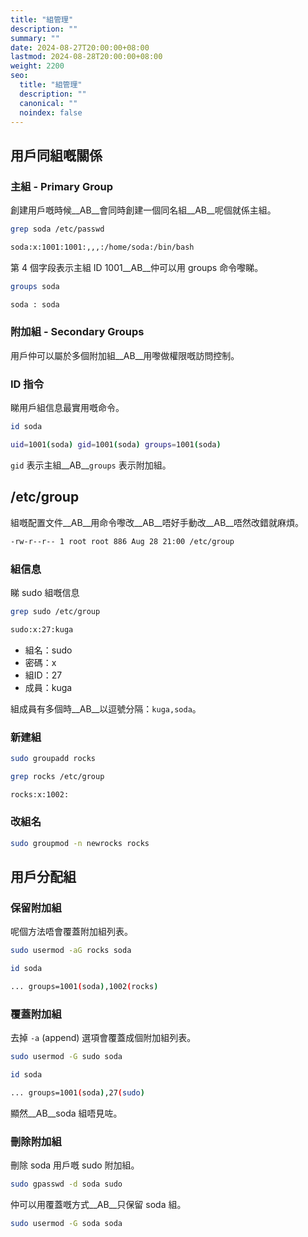 ```yaml
---
title: "組管理"
description: ""
summary: ""
date: 2024-08-27T20:00:00+08:00
lastmod: 2024-08-28T20:00:00+08:00
weight: 2200
seo:
  title: "組管理"
  description: ""
  canonical: ""
  noindex: false
---
```


## 用戶同組嘅關係

### 主組 - Primary Group

創建用戶嘅時候__AB__會同時創建一個同名組__AB__呢個就係主組。

```bash {frame="none"}
grep soda /etc/passwd
```

```bash {frame="none"}
soda:x:1001:1001:,,,:/home/soda:/bin/bash
```

第 4 個字段表示主組 ID 1001__AB__仲可以用 groups 命令嚟睇。

```bash {frame="none"}
groups soda
```

```bash {frame="none"}
soda : soda
```

### 附加組 - Secondary Groups

用戶仲可以屬於多個附加組__AB__用嚟做權限嘅訪問控制。

### ID 指令

睇用戶組信息最實用嘅命令。

```bash {frame="none"}
id soda
```

```bash {frame="none"}
uid=1001(soda) gid=1001(soda) groups=1001(soda)
```

`gid` 表示主組__AB__`groups` 表示附加組。

## /etc/group

組嘅配置文件__AB__用命令嚟改__AB__唔好手動改__AB__唔然改錯就麻煩。

```bash {frame="none"}
-rw-r--r-- 1 root root 886 Aug 28 21:00 /etc/group
```

### 組信息

睇 sudo 組嘅信息

```bash {frame="none"}
grep sudo /etc/group
```

```bash {frame="none"}
sudo:x:27:kuga
```

* 組名：sudo
* 密碼：x
* 組ID：27
* 成員：kuga

組成員有多個時__AB__以逗號分隔：`kuga,soda`。

### 新建組

```bash {frame="none"}
sudo groupadd rocks
```

```bash {frame="none"}
grep rocks /etc/group
```

```bash {frame="none"}
rocks:x:1002:
```

### 改組名

```bash {frame="none"}
sudo groupmod -n newrocks rocks
```

## 用戶分配組

### 保留附加組

呢個方法唔會覆蓋附加組列表。

```bash {frame="none"}
sudo usermod -aG rocks soda
```

```bash {frame="none"}
id soda
```

```bash {frame="none"}
... groups=1001(soda),1002(rocks)
```

### 覆蓋附加組

去掉 `-a` (append) 選項會覆蓋成個附加組列表。

```bash {frame="none"}
sudo usermod -G sudo soda
```

```bash {frame="none"}
id soda
```

```bash {frame="none"}
... groups=1001(soda),27(sudo)
```

顯然__AB__soda 組唔見咗。

### 刪除附加組

刪除 soda 用戶嘅 sudo 附加組。

```bash {frame="none"}
sudo gpasswd -d soda sudo
```

仲可以用覆蓋嘅方式__AB__只保留 soda 組。

```bash {frame="none"}
sudo usermod -G soda soda
```
